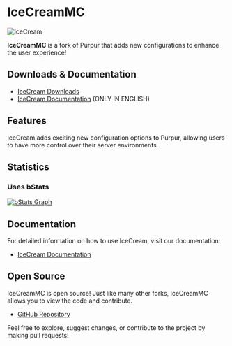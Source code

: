 # IceCreamMC
![IceCream](https://socialify.git.ci/IceCreamMC/IceCream/image?description=1&font=Source%20Code%20Pro&forks=1&issues=1&logo=https%3A%2F%2Fgithub.com%2FIceCreamMC%2F.github%2Fblob%2Fmain%2Flogo%2F153784457.png%3Fraw%3Dtrue&owner=1&pattern=Plus&pulls=1&stargazers=1&theme=Dark)

**IceCreamMC** is a fork of Purpur that adds new configurations to enhance the user experience!

## Downloads & Documentation

- [IceCream Downloads](https://icecreammc.xyz/downloads)
- [IceCream Documentation](https://docs.icecreammc.xyz) (ONLY IN ENGLISH)

## Features

IceCream adds exciting new configuration options to Purpur, allowing users to have more control over their server environments.

## Statistics
### Uses bStats
[![bStats Graph](https://bstats.org/signatures/server-implementation/IceCreamMC.svg)](https://bstats.org/plugin/server-implementation/IceCreamMC)

## Documentation

For detailed information on how to use IceCream, visit our documentation:
- [IceCream Documentation](https://docs.icecreammc.xyz)

## Open Source

IceCreamMC is open source! Just like many other forks, IceCreamMC allows you to view the code and contribute.

- [GitHub Repository](https://github.com/IceCreamMC)

Feel free to explore, suggest changes, or contribute to the project by making pull requests!
